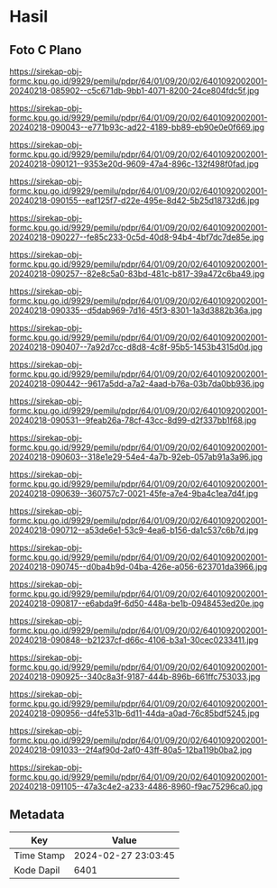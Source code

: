 # Hasil

## Foto C Plano

https://sirekap-obj-formc.kpu.go.id/9929/pemilu/pdpr/64/01/09/20/02/6401092002001-20240218-085902--c5c671db-9bb1-4071-8200-24ce804fdc5f.jpg

https://sirekap-obj-formc.kpu.go.id/9929/pemilu/pdpr/64/01/09/20/02/6401092002001-20240218-090043--e771b93c-ad22-4189-bb89-eb90e0e0f669.jpg

https://sirekap-obj-formc.kpu.go.id/9929/pemilu/pdpr/64/01/09/20/02/6401092002001-20240218-090121--9353e20d-9609-47a4-896c-132f498f0fad.jpg

https://sirekap-obj-formc.kpu.go.id/9929/pemilu/pdpr/64/01/09/20/02/6401092002001-20240218-090155--eaf125f7-d22e-495e-8d42-5b25d18732d6.jpg

https://sirekap-obj-formc.kpu.go.id/9929/pemilu/pdpr/64/01/09/20/02/6401092002001-20240218-090227--fe85c233-0c5d-40d8-94b4-4bf7dc7de85e.jpg

https://sirekap-obj-formc.kpu.go.id/9929/pemilu/pdpr/64/01/09/20/02/6401092002001-20240218-090257--82e8c5a0-83bd-481c-b817-39a472c6ba49.jpg

https://sirekap-obj-formc.kpu.go.id/9929/pemilu/pdpr/64/01/09/20/02/6401092002001-20240218-090335--d5dab969-7d16-45f3-8301-1a3d3882b36a.jpg

https://sirekap-obj-formc.kpu.go.id/9929/pemilu/pdpr/64/01/09/20/02/6401092002001-20240218-090407--7a92d7cc-d8d8-4c8f-95b5-1453b4315d0d.jpg

https://sirekap-obj-formc.kpu.go.id/9929/pemilu/pdpr/64/01/09/20/02/6401092002001-20240218-090442--9617a5dd-a7a2-4aad-b76a-03b7da0bb936.jpg

https://sirekap-obj-formc.kpu.go.id/9929/pemilu/pdpr/64/01/09/20/02/6401092002001-20240218-090531--9feab26a-78cf-43cc-8d99-d2f337bb1f68.jpg

https://sirekap-obj-formc.kpu.go.id/9929/pemilu/pdpr/64/01/09/20/02/6401092002001-20240218-090603--318e1e29-54e4-4a7b-92eb-057ab91a3a96.jpg

https://sirekap-obj-formc.kpu.go.id/9929/pemilu/pdpr/64/01/09/20/02/6401092002001-20240218-090639--360757c7-0021-45fe-a7e4-9ba4c1ea7d4f.jpg

https://sirekap-obj-formc.kpu.go.id/9929/pemilu/pdpr/64/01/09/20/02/6401092002001-20240218-090712--a53de6e1-53c9-4ea6-b156-da1c537c6b7d.jpg

https://sirekap-obj-formc.kpu.go.id/9929/pemilu/pdpr/64/01/09/20/02/6401092002001-20240218-090745--d0ba4b9d-04ba-426e-a056-623701da3966.jpg

https://sirekap-obj-formc.kpu.go.id/9929/pemilu/pdpr/64/01/09/20/02/6401092002001-20240218-090817--e6abda9f-6d50-448a-be1b-0948453ed20e.jpg

https://sirekap-obj-formc.kpu.go.id/9929/pemilu/pdpr/64/01/09/20/02/6401092002001-20240218-090848--b21237cf-d66c-4106-b3a1-30cec0233411.jpg

https://sirekap-obj-formc.kpu.go.id/9929/pemilu/pdpr/64/01/09/20/02/6401092002001-20240218-090925--340c8a3f-9187-444b-896b-661ffc753033.jpg

https://sirekap-obj-formc.kpu.go.id/9929/pemilu/pdpr/64/01/09/20/02/6401092002001-20240218-090956--d4fe531b-6d11-44da-a0ad-76c85bdf5245.jpg

https://sirekap-obj-formc.kpu.go.id/9929/pemilu/pdpr/64/01/09/20/02/6401092002001-20240218-091033--2f4af90d-2af0-43ff-80a5-12ba119b0ba2.jpg

https://sirekap-obj-formc.kpu.go.id/9929/pemilu/pdpr/64/01/09/20/02/6401092002001-20240218-091105--47a3c4e2-a233-4486-8960-f9ac75296ca0.jpg


## Metadata

| Key        | Value               |
| ---------- | ------------------- |
| Time Stamp | 2024-02-27 23:03:45 |
| Kode Dapil | 6401                |



